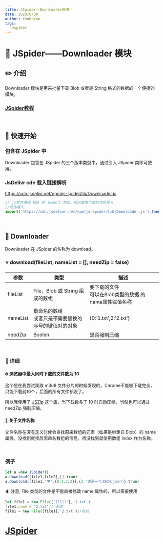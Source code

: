 ```yaml
---
title: JSpider——Downloader模块
date: 2020/8/30
author: KonhaYao
tags:
  -Jspider
---
```


# :book: JSpider——Downloader 模块

## :pencil2: 介绍

Downloader 模块是用来批量下载 Blob 或者是 String 格式的数据的一个便捷的模块。
### [JSpider教程](../JSpider.md)
<br>

## :hammer: 快速开始

###  包含在 JSpider 中

Downloader 包含在 JSpider 的三个版本类型中，通过引入 JSpider 类即可使用。

### JsDelivr cdn 载入链接解析

https://cdn.jsdelivr.net/npm/js-spider/lib/Downloader.js

```js
// js文件遵循 ES6 的 import 方式，所以要用下面的方式导入
//动态载入
import('https://cdn.jsdelivr.net/npm/js-spider/lib/Downloader.js').then(res=>window.Downloader = res)
```

<br>

## :book: Downloader

Downloader 在 JSpider 的名称为 download。

### :star: download(fileList, nameList = [], needZip = false)

| 参数     | 类型                                                     | 描述                                                      |
| -------- | -------------------------------------------------------- | --------------------------------------------------------- |
| fileList | File，Blob 或 String 组成的数组                          | 要下载的文件<br />可以在Blob类型的数据 的name属性赋值名称 |
| nameList | 重命名的数组<br />或者只是带需要替换的序号的键值对的对象 | {0:’1.txt’,2:’2.txt’}                                     |
| needZip  | Boolen                                                   | 是否强制压缩                                              |                                       |

<br>

### :bookmark: 详细

#### :fire: 浏览器中最大同时下载的文件数为 10 

这个是在我尝试爬取 m3u8 文件分片的时候发现的，Chrome不能够下载完全，只能下载前10个，后面的所有文件都没了。

所以我使用了 [JSZip](https://github.com/Stuk/jszip) 这个库，当下载数多于 10 时自动压缩，当然也可以通过 needZip 强制压缩。

#### :candy: 关于文件名称
文件名称在没有定义时候会查找原来数组的元素（如果是继承自 Blob）的 name 属性，没找到就找后面命名数组的信息，再没找到就使用数组 index 作为名称。

<br>

### 例子

```js
let a =new JSpider()
a.download([file1,file2],[],true)
a.download([file1,'中',{0:1,2:2}],{2:'这是一个JSON.json'},true)
```
:beetle: 注意, File 类型的文件是不能直接修改 name 属性的，所以需要使用

```js
let file1 = new File(['11111'],'1.txt')
file1.name = '2.txt'// 无效
file1 = new File([file1],'2.txt')//有效
```
# [JSpider](../JSpider.md)